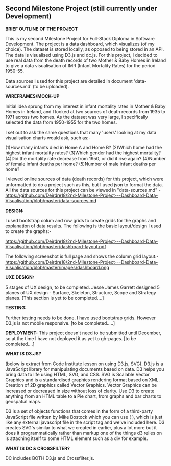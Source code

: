 ## Second Milestone Project (still currently under Development)


**BRIEF OUTLINE OF THE PROJECT**

This is my second Milestone Project for Full-Stack Diploma in Software Development. The project is a data dashboard, which visualizes (of my choice).  The dataset is stored locally, as opposed to being stored in an API. The data is visualised using D3.js and dc.js. For this project, I decided to use real data from the death records of two Mother & Baby Homes in Ireland to give a data visualisation of IMR (Infant Mortality Rates) for the period 1950-55. 

Data sources I used for this project are detailed in document 'data-sources.md' (to be uploaded).

**WIREFRAMES/MOCK-UP**

Initial idea sprung from my interest in infant mortality rates in Mother & Baby Homes in Ireland, and I looked at two sources of death records from 1935 to 1971 across two homes. As the dataset was very large, I specifically selected the data from 1950-1955 for the two homes. 

I set out to ask the same questions that many 'users' looking at my data visualisation charts would ask, such as:-

(1)How many infants died in Home A and Home B?
(2)Which home had the highest infant mortality rates?
(3)Which gender had the highest mortality?
(4)Did the mortality rate decrease from 1950, or did it rise again?
(4)Number of female infant deaths per home?
(5)Number of male infant deaths per home?

I viewed online sources of data (death records) for this project, which were unformatted to do a project such as this, but I used json to format the data. All the data sources for this project can be viewed in "data-sources.md" - https://github.com/Deirdre18/2nd-Milestone-Project---Dashboard-Data-Visualisation/blob/master/data-sources.md

**DESIGN:**

I used bootstrap colum and row grids to create grids for the graphs and explanation of data results. 
The following is the basic layout/design I used to create the graphs:-

https://github.com/Deirdre18/2nd-Milestone-Project---Dashboard-Data-Visualisation/blob/master/dashboard-layout.pdf


The following screenshot is full page and shows the column grid layout:-
https://github.com/Deirdre18/2nd-Milestone-Project---Dashboard-Data-Visualisation/blob/master/images/dashboard.png


**UXE DESIGN:**

5 stages of UX design, to be completed. Jesse James Garrett designed 5 planes of UX design - Surface, Skeleton, Structure, Scope and Strategy planes. [This section is yet to be completed....]


**TESTING:**

Further testing needs to be done. I have used bootstrap grids.  However D3.js is not mobile responsive. [to be completed.....]


**DEPLOYMENT:**
This project doesn't need to be submitted until December, so at the time I have not deployed it as yet to gh-pages. [to be completed....]


**WHAT IS D3.JS?**

(below is extract from Code Institute lesson on using D3.js, SVG).
D3.js is a JavaScript library for manipulating documents based on data. D3 helps you bring data to life using HTML, SVG, and CSS.  SVG is Scalable Vector Graphics and is a standardised graphics rendering format based on XML. Creation of 2D graphics called Vector Graphics. Vector Graphics can be increased or decreased in size without loss of clarity. Use D3 to create anything from an HTML table to a Pie chart, from graphs and bar charts to geospatial maps.

D3 is a set of objects functions that comes in the form of a third-party JavaScript file written by Mike Bostock which you can use ( <script type="text/javascript" src="https://cdnjs.cloudflare.com/ajax/libs/d3/3.5.17/d3.min.js"></script>), which is just like any external javascript file in the script tag and we've included here. D3 creates SVG's similar to what we created in earlier, plus a lot more but it does it programmatically rather than markup one of the things d3 relies on is attaching itself to some HTML element such as a div for example.

**WHAT IS DC & CROSSFILTER?**

DC includes BOTH D3.js and Crossfilter.js.
